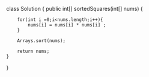 class Solution {
    public int[] sortedSquares(int[] nums) {
        
        for(int i =0;i<nums.length;i++){
            nums[i] = nums[i] * nums[i] ;
        }

        Arrays.sort(nums);

        return nums;
    }
}